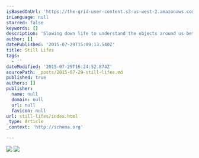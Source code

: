 ```yaml
---
isBasedOnUrl: 'https://the-grid-user-content.s3-us-west-2.amazonaws.com/c76f5658-448f-426d-a7c6-9d8cff7c8ac6.jpg'
inLanguage: null
starred: false
keywords: []
description: 'Slowing down life to understand the objects around us better. '
author: []
datePublished: '2015-07-29T15:09:13.540Z'
title: Still Lifes
tags:
  - ''
dateModified: '2015-07-29T16:24:52.874Z'
sourcePath: _posts/2015-07-29-still-lifes.md
published: true
authors: []
publisher:
  name: null
  domain: null
  url: null
  favicon: null
url: still-lifes/index.html
_type: Article
_context: 'http://schema.org'

---
```

![](https://the-grid-user-content.s3-us-west-2.amazonaws.com/c76f5658-448f-426d-a7c6-9d8cff7c8ac6.jpg)
![](https://the-grid-user-content.s3-us-west-2.amazonaws.com/15c556c7-81ec-4356-8574-ea408f179f84.jpg)
